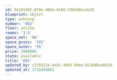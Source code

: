 ```yaml
---
id: 9e101902-8f0e-489a-8166-546b98acde36
blueprint: object
type: wohnung
number: '602'
floor: attika
rooms: '3.5'
space_net: '96'
space_gross: '101'
space_outer: '56'
price: 2000000
state: available
title: '602'
updated_by: c2f8321e-be41-4d83-b9ee-8136dba46b39
updated_at: 1716454861
---
```

